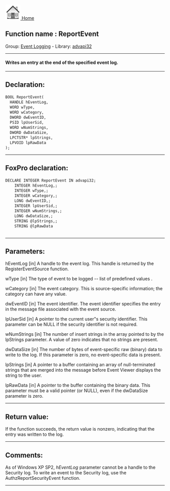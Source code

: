 [<img src="../../images/home.png"> Home ](https://github.com/VFPX/Win32API)  

## Function name : ReportEvent
Group: [Event Logging](../../functions_group.md#Event_Logging)  -  Library: [advapi32](../../Libraries.md#advapi32)  
***  


#### Writes an entry at the end of the specified event log.
***  


## Declaration:
```foxpro  
BOOL ReportEvent(
  HANDLE hEventLog,
  WORD wType,
  WORD wCategory,
  DWORD dwEventID,
  PSID lpUserSid,
  WORD wNumStrings,
  DWORD dwDataSize,
  LPCTSTR* lpStrings,
  LPVOID lpRawData
);  
```  
***  


## FoxPro declaration:
```foxpro  
DECLARE INTEGER ReportEvent IN advapi32;
	INTEGER hEventLog,;
	INTEGER wType,;
	INTEGER wCategory,;
	LONG dwEventID,;
	INTEGER lpUserSid,;
	INTEGER wNumStrings,;
	LONG dwDataSize,;
	STRING @lpStrings,;
	STRING @lpRawData
  
```  
***  


## Parameters:
hEventLog 
[in] A handle to the event log. This handle is returned by the RegisterEventSource function.

wType 
[in] The type of event to be logged -- list of predefined values .

wCategory 
[in] The event category. This is source-specific information; the category can have any value. 

dwEventID 
[in] The event identifier. The event identifier specifies the entry in the message file associated with the event source.

lpUserSid 
[in] A pointer to the current user"s security identifier. This parameter can be NULL if the security identifier is not required. 

wNumStrings 
[in] The number of insert strings in the array pointed to by the lpStrings parameter. A value of zero indicates that no strings are present. 

dwDataSize 
[in] The number of bytes of event-specific raw (binary) data to write to the log. If this parameter is zero, no event-specific data is present. 

lpStrings 
[in] A pointer to a buffer containing an array of null-terminated strings that are merged into the message before Event Viewer displays the string to the user. 

lpRawData 
[in] A pointer to the buffer containing the binary data. This parameter must be a valid pointer (or NULL), even if the dwDataSize parameter is zero.   
***  


## Return value:
If the function succeeds, the return value is nonzero, indicating that the entry was written to the log.  
***  


## Comments:
As of Windows XP SP2, <Em>hEventLog</Em> parameter cannot be a handle to the Security log. To write an event to the Security log, use the AuthzReportSecurityEvent function.  
  
  
***  

